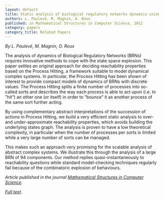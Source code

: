 ```yaml
---
layout: default
title: Static analysis of biological regulatory networks dynamics using abstract interpretation
authors: L. Paulevé, M. Magnin, O. Roux
published: in Mathematical Structures in Computer Science, 2012
category: papers
category_title: Related Papers
---
```


*By L. Paulevé, M. Magnin, O. Roux*

The analysis of dynamics of Biological Regulatory Networks (BRNs) requires innovative
methods to cope with the state space explosion. This paper settles an original approach
for deciding reachability properties based on the Process Hitting, a framework suitable to
model dynamical complex systems. In particular, the Process Hitting has been shown of
interest to provide compact models of dynamics of BRNs with discrete values. The
Process Hitting splits a finite number of processes into so-called sorts and describes the
way each process is able to act upon (i.e. to ”hit”) an other one (or itself) in order to
”bounce” it as another process of the same sort further acting.

By using complementary abstract interpretations of the succession of actions in Process
Hitting, we build a very efficient static analysis to over- and under-approximate
reachability properties, which avoids building the underlying states graph. The analysis
is proven to have a low theoretical complexity, in particular when the number of
processes per sorts is limited while a very large number of sorts can be managed.

This makes such an approach very promising for the scalable analysis of abstract
complex systems. We illustrate this through the analysis of a large BRN of 94
components. Our method replies quasi-instantaneously to reachability questions while
standard model-checking techniques regularly fail because of the combinatoric explosion
of behaviours.

*Article published in the journal [Mathematical Structures in Computer
Science](http://journals.cambridge.org/action/displayJournal?jid=MSC).*

*[Full text](http://dx.doi.org/10.1017/S0960129511000739).*


